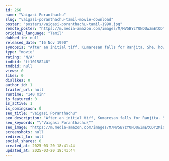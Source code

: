 ```yaml
---
id: 266
name: "Vaigasi Poranthachu"
slug: "vaigasi-poranthachu-tamil-movie-download"
poster: "posters/vaigasi-poranthachu-tamil-1990.jpg"
remote_poster: "https://m.media-amazon.com/images/M/MV5BYzY0NDUwZmEtODY2Mi00NTRjLTk1Y2MtNWJmOTI2ZGY2ZWUzXkEyXkFqcGdeQXVyODEzOTQwNTY@._V1_SX300.jpg"
original_language: "Tamil"
dubbed_in: null
released_date: "16 Nov 1990"
synopsis: "After an initial tiff, Kumaresan falls for Ranjita. She, however, humiliates him since he does not know who his father is. When she learns some truths about her own mother, she has a change of heart."
type: "movie"
rating: "N/A"
imdbid: "tt10158248"
tmdbid: null
views: 0
likes: 0
dislikes: 0
author_id: 1
trailer_url: null
runtime: "140 min"
is_featured: 0
is_active: 1
is_comingsoon: 0
seo_title: "Vaigasi Poranthachu"
seo_description: "After an initial tiff, Kumaresan falls for Ranjita. She, however, humiliates him since he does not know who his father is. When she learns some truths about her own mother, she has a change of heart."
seo_keywords: "\"Vaigasi Poranthachu\""
seo_image: "https://m.media-amazon.com/images/M/MV5BYzY0NDUwZmEtODY2Mi00NTRjLTk1Y2MtNWJmOTI2ZGY2ZWUzXkEyXkFqcGdeQXVyODEzOTQwNTY@._V1_SX300.jpg"
screenshots: null
redirect_to: null
social_shares: 0
created_at: 2025-03-20 18:41:44
updated_at: 2025-03-20 18:41:44
---
```


